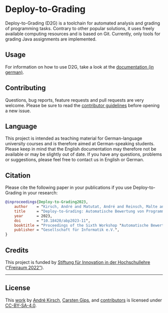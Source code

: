# Deploy-to-Grading

Deploy-to-Grading (D2G) is a toolchain for automated analysis and grading of programming tasks. Contrary to other popular solutions, it uses freely available computing resources and is based on Git. Currently, only tools for grading Java assignments are implemented.


## Usage

For information on how to use D2G, take a look at the [documentation (in german)](doc/readme.md).


## Contributing

Questions, bug reports, feature requests and pull requests are very welcome.
Please be sure to read the [contributor guidelines](CONTRIBUTING.md) before
opening a new issue.


## Language

This project is intended as teaching material for German-language university
courses and is therefore aimed at German-speaking students. Please keep in
mind that the English documentation may therefore not be available or may be
slightly out of date. If you have any questions, problems or suggestions, please
feel free to contact us in English or German.

## Citation

Please cite the following paper in your publications if you use Deploy-to-Grading
in your research:

```bibtex
@inproceedings{Deploy-to-Grading2023,
    author    = "Kirsch, André and Matutat, André and Reinsch, Malte and George, Birgit Christina and Gips, Carsten",
    title     = "Deploy-to-Grading: Automatische Bewertung von Programmieraufgaben mit CI/CD-Pipelines",
    year      = 2023,
    doi       = "10.18420/abp2023-11",
    booktitle = "Proceedings of the Sixth Workshop "Automatische Bewertung von Programmieraufgaben" (ABP 2023)",
    publisher = "Gesellschaft für Informatik e.V.",
}
```

## Credits

This project is funded by [Stiftung für Innovation in der Hochschullehre](https://stiftung-hochschullehre.de)
(["Freiraum 2022"](https://stiftung-hochschullehre.de/foerderung/freiraum2022/)).


---

## License

This [work](https://github.com/Programmiermethoden/Deploy-to-Grading) by
[André Kirsch](https://github.com/AKirsch1),
[Carsten Gips](https://github.com/cagix), and
[contributors](https://github.com/Programmiermethoden/Deploy-to-Grading/graphs/contributors)
is licensed under [CC-BY-SA-4.0](LICENSE.md).

